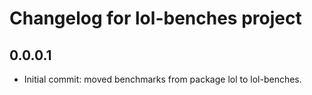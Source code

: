 Changelog for lol-benches project
================================

0.0.0.1
-----
 * Initial commit: moved benchmarks from package lol to lol-benches.